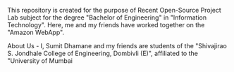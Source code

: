 This repository is created for the purpose of Recent Open-Source Project Lab subject for the degree "Bachelor of Engineering" in "Information Technology". Here, me and my friends have worked together on the "Amazon WebApp".

About Us - I, Sumit Dhamane and my friends are students of the "Shivajirao S. Jondhale College of Engineering, Dombivli (E)", affiliated to the "University of Mumbai
